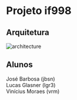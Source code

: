 # Projeto if998

## Arquitetura
![architecture](https://user-images.githubusercontent.com/17213356/42414460-24cf9a44-820c-11e8-8892-2164feae66f4.png)

## Alunos
José Barbosa (jbsn)</br>
Lucas Glasner (lgr3)</br>
Vinícius Moraes (vrm)
